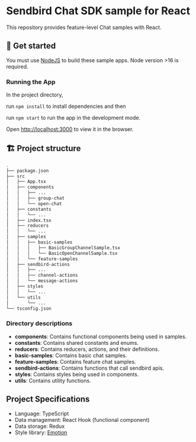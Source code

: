 # Sendbird Chat SDK sample for React

This repository provides feature-level Chat samples with React.

## 🚀 Get started

You must use [NodeJS](https://nodejs.org/en/) to build these sample apps. Node version >16 is required.

### Running the App

In the project directory, 

run `npm install` to install dependencies and then

run `npm start` to run the app in the development mode.

Open [http://localhost:3000](http://localhost:3000) to view it in the browser.

## 🏗 Project structure

```bash
.
├── package.json
├── src
│   ├── App.tsx
│   ├── components
│   │   ├── ...
│   │   ├── group-chat
│   │   └── open-chat
│   ├── constants
│   │   └── ...
│   ├── index.tsx
│   ├── reducers
│   │   └── ...
│   ├── samples
│   │   ├── basic-samples
│   │   │   ├── BasicGroupChannelSample.tsx
│   │   │   └── BasicOpenChannelSample.tsx
│   │   └── feature-samples
│   ├── sendbird-actions
│   │   ├── ...
│   │   ├── channel-actions
│   │   └── message-actions
│   ├── styles
│   │   └── ...
│   └── utils
│       └── ...
└── tsconfig.json
```

### Directory descriptions

- **components**: Contains functional components being used in samples.
- **constants**: Contains shared constants and enums.
- **reducers**: Contains reducers, actions, and their definitions.
- **basic-samples**: Contains basic chat samples.
- **feature-samples**: Contains feature chat samples.
- **sendbird-actions**: Contains functions that call sendbird apis.
- **styles**: Contains styles being used in components.
- **utils**: Contains utility functions.

## Project Specifications

- Language: TypeScript
- Data management: React Hook (functional component)
- Data storage: Redux
- Style library: [Emotion](https://emotion.sh/docs/introduction)

